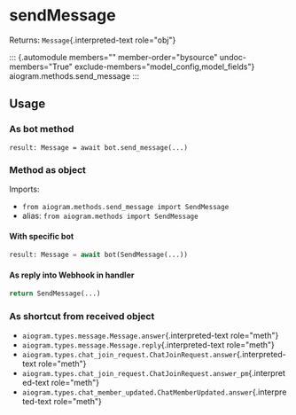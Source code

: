 # sendMessage

Returns: `Message`{.interpreted-text role="obj"}

::: {.automodule members="" member-order="bysource" undoc-members="True" exclude-members="model_config,model_fields"}
aiogram.methods.send_message
:::

## Usage

### As bot method

``` 
result: Message = await bot.send_message(...)
```

### Method as object

Imports:

-   `from aiogram.methods.send_message import SendMessage`
-   alias: `from aiogram.methods import SendMessage`

#### With specific bot

``` python
result: Message = await bot(SendMessage(...))
```

#### As reply into Webhook in handler

``` python
return SendMessage(...)
```

### As shortcut from received object

-   `aiogram.types.message.Message.answer`{.interpreted-text
    role="meth"}
-   `aiogram.types.message.Message.reply`{.interpreted-text role="meth"}
-   `aiogram.types.chat_join_request.ChatJoinRequest.answer`{.interpreted-text
    role="meth"}
-   `aiogram.types.chat_join_request.ChatJoinRequest.answer_pm`{.interpreted-text
    role="meth"}
-   `aiogram.types.chat_member_updated.ChatMemberUpdated.answer`{.interpreted-text
    role="meth"}
